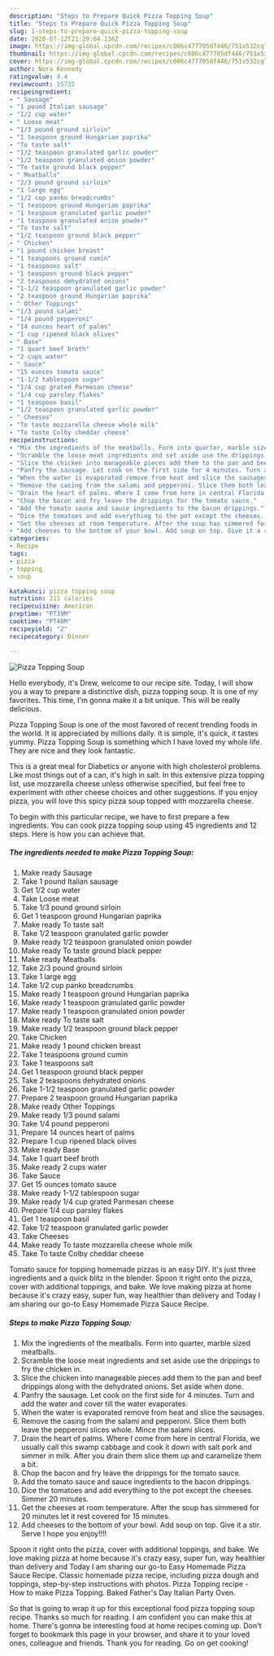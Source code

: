 ```yaml
---
description: "Steps to Prepare Quick Pizza Topping Soup"
title: "Steps to Prepare Quick Pizza Topping Soup"
slug: 1-steps-to-prepare-quick-pizza-topping-soup
date: 2020-07-12T21:29:04.136Z
image: https://img-global.cpcdn.com/recipes/c086c477705df446/751x532cq70/pizza-topping-soup-recipe-main-photo.jpg
thumbnail: https://img-global.cpcdn.com/recipes/c086c477705df446/751x532cq70/pizza-topping-soup-recipe-main-photo.jpg
cover: https://img-global.cpcdn.com/recipes/c086c477705df446/751x532cq70/pizza-topping-soup-recipe-main-photo.jpg
author: Nora Kennedy
ratingvalue: 4.4
reviewcount: 15732
recipeingredient:
- " Sausage"
- "1 pound Italian sausage"
- "1/2 cup water"
- " Loose meat"
- "1/3 pound ground sirloin"
- "1 teaspoon ground Hungarian paprika"
- "To taste salt"
- "1/2 teaspoon granulated garlic powder"
- "1/2 teaspoon granulated onion powder"
- "To taste ground black pepper"
- " Meatballs"
- "2/3 pound ground sirloin"
- "1 large egg"
- "1/2 cup panko breadcrumbs"
- "1 teaspoon ground Hungarian paprika"
- "1 teaspoon granulated garlic powder"
- "1 teaspoon granulated onion powder"
- "To taste salt"
- "1/2 teaspoon ground black pepper"
- " Chicken"
- "1 pound chicken breast"
- "1 teaspoons ground cumin"
- "1 teaspoons salt"
- "1 teaspoon ground black pepper"
- "2 teaspoons dehydrated onions"
- "1-1/2 teaspoon granulated garlic powder"
- "2 teaspoon ground Hungarian paprika"
- " Other Toppings"
- "1/3 pound salami"
- "1/4 pound pepperoni"
- "14 ounces heart of palms"
- "1 cup ripened black olives"
- " Base"
- "1 quart beef broth"
- "2 cups water"
- " Sauce"
- "15 ounces tomato sauce"
- "1-1/2 tablespoon sugar"
- "1/4 cup grated Parmesan cheese"
- "1/4 cup parsley flakes"
- "1 teaspoon basil"
- "1/2 teaspoon granulated garlic powder"
- " Cheeses"
- "To taste mozzarella cheese whole milk"
- "To taste Colby cheddar cheese"
recipeinstructions:
- "Mix the ingredients of the meatballs. Form into quarter, marble sized meatballs."
- "Scramble the loose meat ingredients and set aside use the drippings to fry the chicken in."
- "Slice the chicken into manageable pieces add them to the pan and beef drippings along with the dehydrated onions. Set aside when done."
- "Panfry the sausage. Let cook on the first side for 4 minutes. Turn and add the water and cover till the water evaporates."
- "When the water is evaporated remove from heat and slice the sausages."
- "Remove the casing from the salami and pepperoni. Slice them both leave the pepperoni slices whole. Mince the salami slices."
- "Drain the heart of palms. Where I come from here in central Florida, we usually call this swamp cabbage and cook it down with salt pork and simmer in milk. After you drain them slice them up and caramelize them a bit."
- "Chop the bacon and fry leave the drippings for the tomato sauce."
- "Add the tomato sauce and sauce ingredients to the bacon drippings."
- "Dice the tomatoes and add everything to the pot except the cheeses. Simmer 20 minutes."
- "Get the cheeses at room temperature. After the soup has simmered for 20 minutes let it rest covered for 15 minutes."
- "Add cheeses to the bottom of your bowl. Add soup on top. Give it a stir. Serve I hope you enjoy!!!!"
categories:
- Recipe
tags:
- pizza
- topping
- soup

katakunci: pizza topping soup 
nutrition: 211 calories
recipecuisine: American
preptime: "PT39M"
cooktime: "PT40M"
recipeyield: "2"
recipecategory: Dinner

---
```



![Pizza Topping Soup](https://img-global.cpcdn.com/recipes/c086c477705df446/751x532cq70/pizza-topping-soup-recipe-main-photo.jpg)

Hello everybody, it's Drew, welcome to our recipe site. Today, I will show you a way to prepare a distinctive dish, pizza topping soup. It is one of my favorites. This time, I'm gonna make it a bit unique. This will be really delicious.

Pizza Topping Soup is one of the most favored of recent trending foods in the world. It is appreciated by millions daily. It is simple, it's quick, it tastes yummy. Pizza Topping Soup is something which I have loved my whole life. They are nice and they look fantastic.

This is a great meal for Diabetics or anyone with high cholesterol problems. Like most things out of a can, it&#39;s high in salt. In this extensive pizza topping list, use mozzarella cheese unless otherwise specified, but feel free to experiment with other cheese choices and other suggestions. If you enjoy pizza, you will love this spicy pizza soup topped with mozzarella cheese.


To begin with this particular recipe, we have to first prepare a few ingredients. You can cook pizza topping soup using 45 ingredients and 12 steps. Here is how you can achieve that.

<!--inarticleads1-->

##### The ingredients needed to make Pizza Topping Soup:

1. Make ready  Sausage
1. Take 1 pound Italian sausage
1. Get 1/2 cup water
1. Take  Loose meat
1. Take 1/3 pound ground sirloin
1. Get 1 teaspoon ground Hungarian paprika
1. Make ready To taste salt
1. Take 1/2 teaspoon granulated garlic powder
1. Make ready 1/2 teaspoon granulated onion powder
1. Make ready To taste ground black pepper
1. Make ready  Meatballs
1. Take 2/3 pound ground sirloin
1. Take 1 large egg
1. Take 1/2 cup panko breadcrumbs
1. Make ready 1 teaspoon ground Hungarian paprika
1. Make ready 1 teaspoon granulated garlic powder
1. Make ready 1 teaspoon granulated onion powder
1. Make ready To taste salt
1. Make ready 1/2 teaspoon ground black pepper
1. Take  Chicken
1. Make ready 1 pound chicken breast
1. Take 1 teaspoons ground cumin
1. Take 1 teaspoons salt
1. Get 1 teaspoon ground black pepper
1. Take 2 teaspoons dehydrated onions
1. Take 1-1/2 teaspoon granulated garlic powder
1. Prepare 2 teaspoon ground Hungarian paprika
1. Make ready  Other Toppings
1. Make ready 1/3 pound salami
1. Take 1/4 pound pepperoni
1. Prepare 14 ounces heart of palms
1. Prepare 1 cup ripened black olives
1. Make ready  Base
1. Take 1 quart beef broth
1. Make ready 2 cups water
1. Take  Sauce
1. Get 15 ounces tomato sauce
1. Make ready 1-1/2 tablespoon sugar
1. Make ready 1/4 cup grated Parmesan cheese
1. Prepare 1/4 cup parsley flakes
1. Get 1 teaspoon basil
1. Take 1/2 teaspoon granulated garlic powder
1. Take  Cheeses
1. Make ready To taste mozzarella cheese whole milk
1. Take To taste Colby cheddar cheese


Tomato sauce for topping homemade pizzas is an easy DIY. It&#39;s just three ingredients and a quick blitz in the blender. Spoon it right onto the pizza, cover with additional toppings, and bake. We love making pizza at home because it&#39;s crazy easy, super fun, way healthier than delivery and Today I am sharing our go-to Easy Homemade Pizza Sauce Recipe. 

<!--inarticleads2-->

##### Steps to make Pizza Topping Soup:

1. Mix the ingredients of the meatballs. Form into quarter, marble sized meatballs.
1. Scramble the loose meat ingredients and set aside use the drippings to fry the chicken in.
1. Slice the chicken into manageable pieces add them to the pan and beef drippings along with the dehydrated onions. Set aside when done.
1. Panfry the sausage. Let cook on the first side for 4 minutes. Turn and add the water and cover till the water evaporates.
1. When the water is evaporated remove from heat and slice the sausages.
1. Remove the casing from the salami and pepperoni. Slice them both leave the pepperoni slices whole. Mince the salami slices.
1. Drain the heart of palms. Where I come from here in central Florida, we usually call this swamp cabbage and cook it down with salt pork and simmer in milk. After you drain them slice them up and caramelize them a bit.
1. Chop the bacon and fry leave the drippings for the tomato sauce.
1. Add the tomato sauce and sauce ingredients to the bacon drippings.
1. Dice the tomatoes and add everything to the pot except the cheeses. Simmer 20 minutes.
1. Get the cheeses at room temperature. After the soup has simmered for 20 minutes let it rest covered for 15 minutes.
1. Add cheeses to the bottom of your bowl. Add soup on top. Give it a stir. Serve I hope you enjoy!!!!


Spoon it right onto the pizza, cover with additional toppings, and bake. We love making pizza at home because it&#39;s crazy easy, super fun, way healthier than delivery and Today I am sharing our go-to Easy Homemade Pizza Sauce Recipe. Classic homemade pizza recipe, including pizza dough and toppings, step-by-step instructions with photos. Pizza Topping recipe - How to make Pizza Topping. Baked Father&#39;s Day Italian Party Oven. 

So that is going to wrap it up for this exceptional food pizza topping soup recipe. Thanks so much for reading. I am confident you can make this at home. There's gonna be interesting food at home recipes coming up. Don't forget to bookmark this page in your browser, and share it to your loved ones, colleague and friends. Thank you for reading. Go on get cooking!
